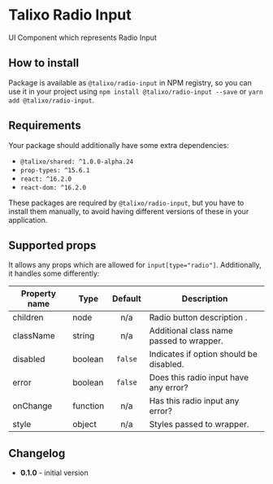 # Talixo Radio Input

UI Component which represents Radio Input

## How to install

Package is available as `@talixo/radio-input` in NPM registry, so you can use it in your project
using `npm install @talixo/radio-input --save` or `yarn add @talixo/radio-input`.

## Requirements

Your package should additionally have some extra dependencies:

- `@talixo/shared: ^1.0.0-alpha.24`
- `prop-types: ^15.6.1`
- `react: ^16.2.0`
- `react-dom: ^16.2.0`

These packages are required by `@talixo/radio-input`, but you have to install them manually,
to avoid having different versions of these in your application.

## Supported props

It allows any props which are allowed for `input[type="radio"]`. Additionally, it handles some differently:

Property name | Type      | Default | Description                    
--------------|-----------|:-------:|--------------------------------
children      | node      | n/a     | Radio button description .
className     | string    | n/a     | Additional class name passed to wrapper.
disabled      | boolean   | `false` | Indicates if option should be disabled.
error         | boolean   | `false` | Does this radio input have any error?
onChange      | function  | n/a     | Has this radio input any error?
style         | object    | n/a     | Styles passed to wrapper.

## Changelog

- **0.1.0** - initial version

